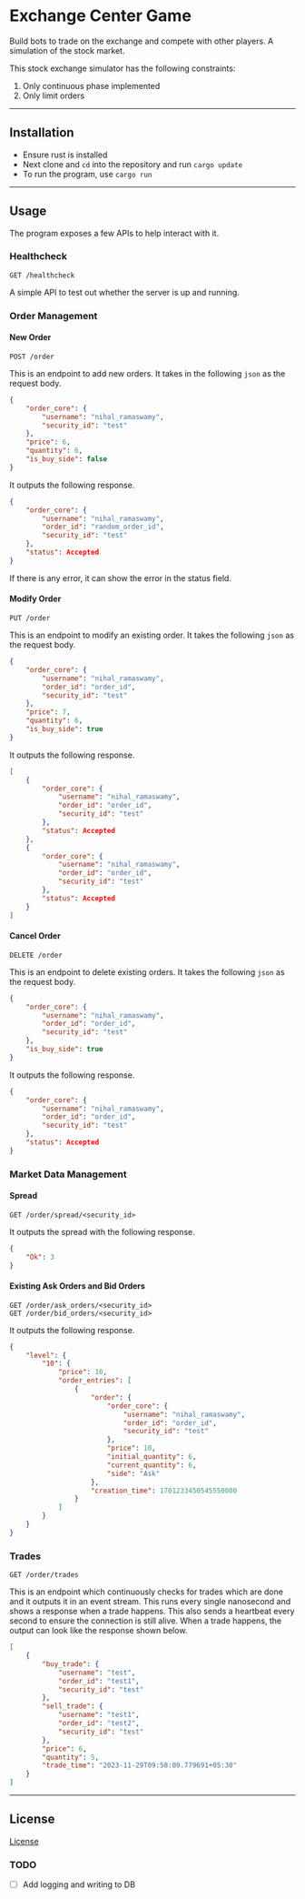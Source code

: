 # Exchange Center Game 
Build bots to trade on the exchange and compete with other players. A simulation of the stock market.

This stock exchange simulator has the following constraints:
1. Only continuous phase implemented
2. Only limit orders 


---

## Installation
- Ensure rust is installed
- Next clone and `cd` into the repository and run `cargo update`
- To run the program, use `cargo run`

---

## Usage 
The program exposes a few APIs to help interact with it.

### Healthcheck 
```HTTP 
GET /healthcheck
```
A simple API to test out whether the server is up and running.

### Order Management
#### New Order
```HTTP
POST /order 
```
This is an endpoint to add new orders. It takes in the following `json` as the request body.
```json 
{
    "order_core": {
        "username": "nihal_ramaswamy",
        "security_id": "test"
    },
    "price": 6,
    "quantity": 6,
    "is_buy_side": false
}
```
It outputs the following response.
```json
{
    "order_core": {
        "username": "nihal_ramaswamy",
        "order_id": "random_order_id",
        "security_id": "test"
    },
    "status": Accepted
}
```
If there is any error, it can show the error in the status field.

#### Modify Order 
```HTTP 
PUT /order 
```
This is an endpoint to modify an existing order. It takes the following `json` as the request body. 
```json 
{
    "order_core": {
        "username": "nihal_ramaswamy",
        "order_id": "order_id",
        "security_id": "test"
    },
    "price": 7,
    "quantity": 6,
    "is_buy_side": true
}
```
It outputs the following response.
```json 
[
    {
        "order_core": {
            "username": "nihal_ramaswamy",
            "order_id": "order_id",
            "security_id": "test"
        },
        "status": Accepted
    },
    {
        "order_core": {
            "username": "nihal_ramaswamy",
            "order_id": "order_id",
            "security_id": "test"
        },
        "status": Accepted
    }
]
```
#### Cancel Order 
```HTTP 
DELETE /order
```
This is an endpoint to delete existing orders. It takes the following `json` as the request body. 
```json 
{
    "order_core": {
        "username": "nihal_ramaswamy",
        "order_id": "order_id",
        "security_id": "test"
    },
    "is_buy_side": true
}
```
It outputs the following response. 
```json 
{
    "order_core": {
        "username": "nihal_ramaswamy",
        "order_id": "order_id",
        "security_id": "test"
    },
    "status": Accepted
}
```

### Market Data Management 
#### Spread 
```HTTP 
GET /order/spread/<security_id>
```
It outputs the spread with the following response.
```json 
{
    "Ok": 3
}
```
#### Existing Ask Orders and Bid Orders
```HTTP 
GET /order/ask_orders/<security_id>
GET /order/bid_orders/<security_id>
```
It outputs the following response.
```json 
{
    "level": {
        "10": {
            "price": 10,
            "order_entries": [
                {
                    "order": {
                        "order_core": {
                            "username": "nihal_ramaswamy",
                            "order_id": "order_id",
                            "security_id": "test"
                        },
                        "price": 10,
                        "initial_quantity": 6,
                        "current_quantity": 6,
                        "side": "Ask"
                    },
                    "creation_time": 1701233450545550000
                }
            ]
        }
    }
}
```

### Trades 
```HTTP 
GET /order/trades 
```
This is an endpoint which continuously checks for trades which are done and it outputs it in an event stream.
This runs every single nanosecond and shows a response when a trade happens.
This also sends a heartbeat every second to ensure the connection is still alive.
When a trade happens, the output can look like the response shown below.
```json 
[
    {
        "buy_trade": {
            "username": "test",
            "order_id": "test1",
            "security_id": "test"
        },
        "sell_trade": {
            "username": "test1",
            "order_id": "test2",
            "security_id": "test"
        },
        "price": 6,
        "quantity": 5,
        "trade_time": "2023-11-29T09:58:09.779691+05:30"
    }
]
```

---

## License
[License](./LICENSE)


### TODO
- [ ] Add logging and writing to DB



